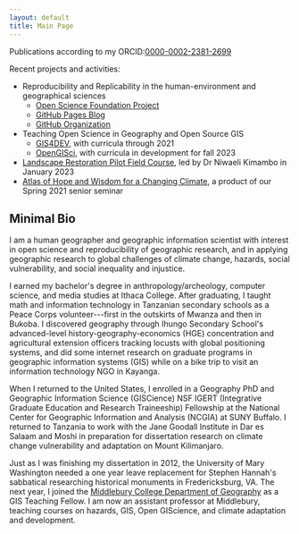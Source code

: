 ```yaml
---
layout: default
title: Main Page
---
```


Publications according to my ORCID:[0000-0002-2381-2699](https://orcid.org/0000-0002-2381-2699)

Recent projects and activities:

- Reproducibility and Replicability in the human-environment and geographical sciences
  - [Open Science Foundation Project](https://doi.org/10.17605/OSF.IO/C5A2R)
  - [GitHub Pages Blog](https://hegsrr.github.io)
  - [GitHub Organization](https://www.github.com/HEGSRR)
- Teaching Open Science in Geography and Open Source GIS
  - [GIS4DEV](https://gis4dev.github.io/), with curricula through 2021
  - [OpenGISci](https://opengisci.github.io/), with curricula in development for fall 2023
- [Landscape Restoration Pilot Field Course](https://storymaps.arcgis.com/stories/79c5ac661778480ab8387426d8788ac2), led by Dr Niwaeli Kimambo in January 2023
- [Atlas of Hope and Wisdom for a Changing Climate](https://sites.google.com/middlebury.edu/adapt/home), a product of our Spring 2021 senior seminar

## Minimal Bio

I am a human geographer and geographic information scientist with interest in open science and reproducibility of geographic research, and in applying geographic research to global challenges of climate change, hazards, social vulnerability, and social inequality and injustice.

I earned my bachelor's degree in anthropology/archeology, computer science, and media studies at Ithaca College.
After graduating, I taught math and information technology in Tanzanian secondary schools as a Peace Corps volunteer---first in the outskirts of Mwanza and then in Bukoba.
I discovered geography through Ihungo Secondary School's advanced-level history-geography-economics (HGE) concentration and agricultural extension officers tracking locusts with global positioning systems, and did some internet research on graduate programs in geographic information systems (GIS) while on a bike trip to visit an information technology NGO in Kayanga.

When I returned to the United States, I enrolled in a Geography PhD and Geographic Information Science (GISCience) NSF IGERT (Integrative Graduate Education and Research Traineeship) Fellowship at the National Center for Geographic Information and Analysis (NCGIA) at SUNY Buffalo.
I returned to Tanzania to work with the Jane Goodall Institute in Dar es Salaam and Moshi in preparation for dissertation research on climate change vulnerability and adaptation on Mount Kilimanjaro.

Just as I was finishing my dissertation in 2012, the University of Mary Washington needed a one year leave replacement for Stephen Hannah's sabbatical researching historical monuments in Fredericksburg, VA.
The next year, I joined the [Middlebury College Department of Geography](https://www.middlebury.edu/college/academics/geography) as a GIS Teaching Fellow.
I am now an assistant professor at Middlebury, teaching courses on hazards, GIS, Open GIScience, and climate adaptation and development.
